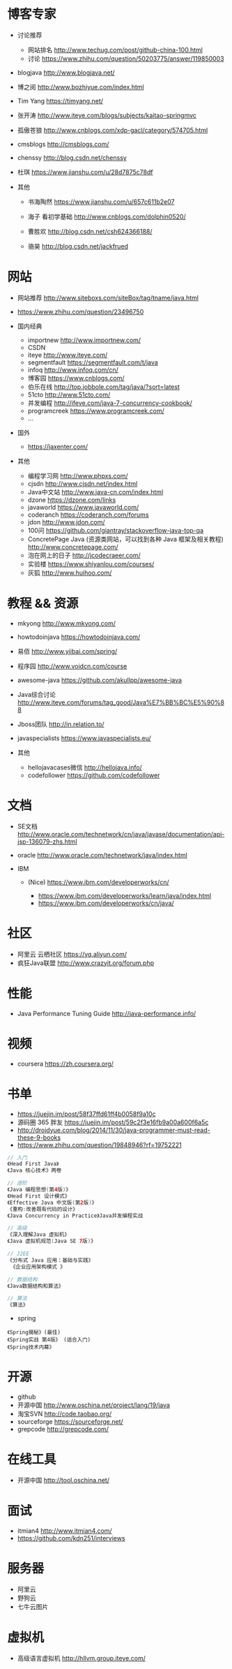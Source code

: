 # 博客专家

- 讨论推荐

  - 网站排名 <http://www.techug.com/post/github-china-100.html>
  - 讨论 <https://www.zhihu.com/question/50203775/answer/119850003>

- blogjava <http://www.blogjava.net/>

- 博之阅 <http://www.bozhiyue.com/index.html>

- Tim Yang <https://timyang.net/>

- 张开涛 <http://www.iteye.com/blogs/subjects/kaitao-springmvc>

- 孤傲苍狼 <http://www.cnblogs.com/xdp-gacl/category/574705.html>

- cmsblogs <http://cmsblogs.com/>

- chenssy <http://blog.csdn.net/chenssy>

- 杜琪 <https://www.jianshu.com/u/28d7875c78df>

- 其他

  - 书海陶然 <https://www.jianshu.com/u/657c611b2e07>
  - 海子 看初学基础 <http://www.cnblogs.com/dolphin0520/>
  - 曹胜欢 <http://blog.csdn.net/csh624366188/>

  - 骆昊 <http://blog.csdn.net/jackfrued>

# 网站

- 网站推荐 <http://www.siteboxs.com/siteBox/tag/tname/java.html>
- <https://www.zhihu.com/question/23496750>

- 国内经典

  - importnew <http://www.importnew.com/>
  - CSDN
  - iteye <http://www.iteye.com/>
  - segmentfault <https://segmentfault.com/t/java>
  - infoq <http://www.infoq.com/cn/>
  - 博客园 <https://www.cnblogs.com/>
  - 伯乐在线 <http://top.jobbole.com/tag/java/?sort=latest>
  - 51cto <http://www.51cto.com/>
  - 并发编程 <http://ifeve.com/java-7-concurrency-cookbook/>
  - programcreek <https://www.programcreek.com/>
  - ...

- 国外

  - <https://jaxenter.com/>

- 其他

  - 编程学习网 <http://www.phpxs.com/>
  - cjsdn <http://www.cjsdn.net/index.html>
  - Java中文站 <http://www.java-cn.com/index.html>
  - dzone <https://dzone.com/links>
  - javaworld <https://www.javaworld.com/>
  - coderanch <https://coderanch.com/forums>
  - jdon <http://www.jdon.com/>
  - 100问 <https://github.com/giantray/stackoverflow-java-top-qa>
  - ConcretePage Java (资源类网站，可以找到各种 Java 框架及相关教程) <http://www.concretepage.com/>
  - 泡在网上的日子 <http://jcodecraeer.com/>
  - 实验楼 <https://www.shiyanlou.com/courses/>
  - 灰狐 <http://www.huihoo.com/>

# 教程 && 资源

- mkyong <http://www.mkyong.com/>
- howtodoinjava <https://howtodoinjava.com/>
- 易佰 <http://www.yiibai.com/spring/>
- 程序园 <http://www.voidcn.com/course>
- awesome-java <https://github.com/akullpp/awesome-java>
- Java综合讨论 <http://www.iteye.com/forums/tag_good/Java%E7%BB%BC%E5%90%88>
- Jboss团队 <http://in.relation.to/>
- javaspecialists <https://www.javaspecialists.eu/>
- 其他

  - hellojavacases微信 <http://hellojava.info/>
  - codefollower <https://github.com/codefollower>

# 文档

- SE文档 <http://www.oracle.com/technetwork/cn/java/javase/documentation/api-jsp-136079-zhs.html>
- oracle <http://www.oracle.com/technetwork/java/index.html>
- IBM

  - (Nice) <https://www.ibm.com/developerworks/cn/>

    - <https://www.ibm.com/developerworks/learn/java/index.html>
    - <https://www.ibm.com/developerworks/cn/java/>

# 社区

- 阿里云 云栖社区 <https://yq.aliyun.com/>
- 疯狂Java联盟 <http://www.crazyit.org/forum.php>

# 性能

- Java Performance Tuning Guide <http://java-performance.info/>

# 视频

- coursera <https://zh.coursera.org/>

# 书单

- <https://juejin.im/post/58f37ffd61ff4b0058f9a10c>
- 源码圈 365 胖友 <https://juejin.im/post/59c2f3e16fb9a00a600f6a5c>
- <http://droidyue.com/blog/2014/11/30/java-programmer-must-read-these-9-books>
- <https://www.zhihu.com/question/19848946?rf=19752221>

```java
// 入门
《Head First Java》
《Java 核心技术》两卷

// 进阶  
《Java 编程思想(第4版)》  
《Head First 设计模式》   
《Effective Java 中文版(第2版)》  
《重构:改善既有代码的设计》  
《Java Concurrency in Practice》Java并发编程实战

// 高级  
《深入理解Java 虚拟机》  
《Java 虚拟机规范(Java SE 7版)》

// J2EE  
《分布式 Java 应用：基础与实践》  
 《企业应用架构模式 》

// 数据结构  
《Java数据结构和算法》

// 算法  
《算法》
```

- spring

```shell
《Spring揭秘》(最佳)
《Spring实战 第4版》 (适合入门)
《Spring技术内幕》
```

# 开源

- github
- 开源中国 <http://www.oschina.net/project/lang/19/java>
- 淘宝SVN <http://code.taobao.org/>
- sourceforge <https://sourceforge.net/>
- grepcode <http://grepcode.com/>

# 在线工具

- 开源中国 <http://tool.oschina.net/>

# 面试

- itmian4 <http://www.itmian4.com/>
- <https://github.com/kdn251/interviews>

# 服务器

- 阿里云
- 野狗云
- 七牛云图片

# 虚拟机

- 高级语言虚拟机 <http://hllvm.group.iteye.com/>


